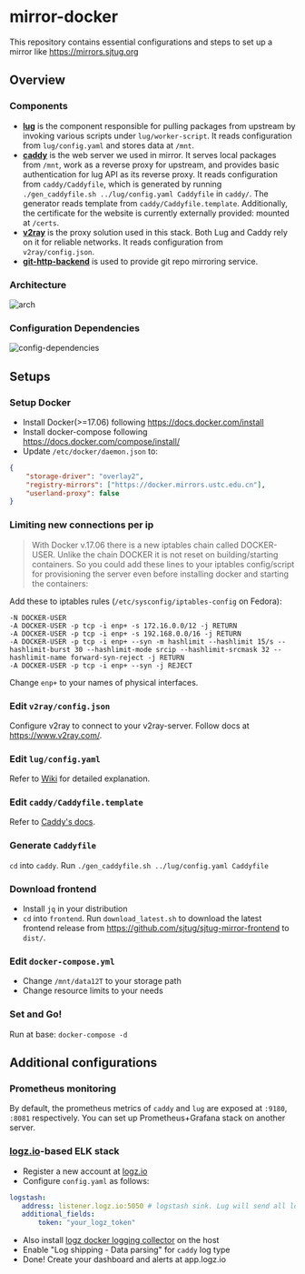 # mirror-docker
This repository contains essential configurations and steps to set up a mirror like https://mirrors.sjtug.org

## Overview

### Components
- [**lug**](https://github.com/sjtug/lug) is the component responsible for pulling packages from upstream by invoking various scripts under `lug/worker-script`. It reads configuration from `lug/config.yaml` and stores data at `/mnt`.
- [**caddy**](https://caddyserver.com/) is the web server we used in mirror. It serves local packages from `/mnt`, work as a reverse proxy for upstream, and provides basic authentication for lug API as its reverse proxy. It reads configuration from `caddy/Caddyfile`, which is generated by running `./gen_caddyfile.sh ../lug/config.yaml Caddyfile` in `caddy/`.  The generator reads template from `caddy/Caddyfile.template`. Additionally, the certificate for the website is currently externally provided: mounted at `/certs`.
- [**v2ray**](https://v2ray.com) is the proxy solution used in this stack. Both Lug and Caddy rely on it for reliable networks. It reads configuration from `v2ray/config.json`.
- [**git-http-backend**](https://github.com/ynohat/git-http-backend) is used to provide git repo mirroring service.

### Architecture
![arch](https://raw.githubusercontent.com/sjtug/mirror-docker/v2/doc-assets/images/arch.png)

### Configuration Dependencies
![config-dependencies](https://raw.githubusercontent.com/sjtug/mirror-docker/v2/doc-assets/images/config-dependency.png)

## Setups

### Setup Docker
- Install Docker(>=17.06) following https://docs.docker.com/install
- Install docker-compose following https://docs.docker.com/compose/install/
- Update `/etc/docker/daemon.json` to:
```json
{
	"storage-driver": "overlay2",
	"registry-mirrors": ["https://docker.mirrors.ustc.edu.cn"],
	"userland-proxy": false
}
```

### Limiting new connections per ip
> With Docker v.17.06 there is a new iptables chain called DOCKER-USER. Unlike the chain DOCKER it is not reset on building/starting containers. So you could add these lines to your iptables config/script for provisioning the server even before installing docker and starting the containers:

Add these to iptables rules (`/etc/sysconfig/iptables-config` on Fedora):
```
-N DOCKER-USER
-A DOCKER-USER -p tcp -i enp+ -s 172.16.0.0/12 -j RETURN
-A DOCKER-USER -p tcp -i enp+ -s 192.168.0.0/16 -j RETURN
-A DOCKER-USER -p tcp -i enp+ --syn -m hashlimit --hashlimit 15/s --hashlimit-burst 30 --hashlimit-mode srcip --hashlimit-srcmask 32 --hashlimit-name forward-syn-reject -j RETURN
-A DOCKER-USER -p tcp -i enp+ --syn -j REJECT
```

Change `enp+` to your names of physical interfaces.

### Edit `v2ray/config.json`
Configure v2ray to connect to your v2ray-server. Follow docs at https://www.v2ray.com/.

### Edit `lug/config.yaml`
Refer to [Wiki](https://github.com/sjtug/mirror-docker/wiki) for detailed explanation.

### Edit `caddy/Caddyfile.template`
Refer to [Caddy's docs](https://caddyserver.com/docs).

### Generate `Caddyfile`
`cd` into `caddy`. Run `./gen_caddyfile.sh ../lug/config.yaml Caddyfile`

### Download frontend
- Install `jq` in your distribution
- `cd` into `frontend`. Run `download_latest.sh` to download the latest frontend release from https://github.com/sjtug/sjtug-mirror-frontend to `dist/`.

### Edit `docker-compose.yml`
- Change `/mnt/data12T` to your storage path
- Change resource limits to your needs


### Set and Go!
Run at base: `docker-compose -d`

## Additional configurations
### Prometheus monitoring
By default, the prometheus metrics of `caddy` and `lug` are exposed at `:9180`, `:8081` respectively. You can set up Prometheus+Grafana stack on another server.

### [logz.io](http://logz.io)-based ELK stack
- Register a new account at [logz.io](http://logz.io)
- Configure `config.yaml` as follows:
```yaml
logstash:
   address: listener.logz.io:5050 # logstash sink. Lug will send all logs to this address
   additional_fields:
       token: "your_logz_token" 
```
- Also install [logz docker logging collector](https://app.logz.io/#/dashboard/data-sources/Docker-Logging) on the host
- Enable "Log shipping - Data parsing" for `caddy` log type
- Done! Create your dashboard and alerts at app.logz.io

